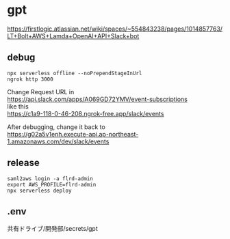 # gpt

https://firstlogic.atlassian.net/wiki/spaces/~554843238/pages/1014857763/LT+Bolt+AWS+Lamda+OpenAI+API+Slack+bot

## debug

```
npx serverless offline --noPrependStageInUrl
ngrok http 3000
```

Change Request URL in  
https://api.slack.com/apps/A069GD72YMV/event-subscriptions  
like this  
https://c1a9-118-0-46-208.ngrok-free.app/slack/events

After debugging, change it back to  
https://g02a5v1enh.execute-api.ap-northeast-1.amazonaws.com/dev/slack/events

## release

```
saml2aws login -a flrd-admin
export AWS_PROFILE=flrd-admin
npx serverless deploy
```

## .env

共有ドライブ/開発部/secrets/gpt
